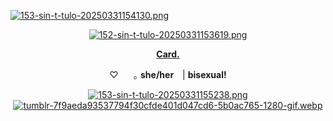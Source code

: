 [![153-sin-t-tulo-20250331154130.png](https://i.postimg.cc/MT2GY5Q4/153-sin-t-tulo-20250331154130.png)](https://postimg.cc/06nxkpZd)
<div id="header" align="center">

[![152-sin-t-tulo-20250331153619.png](https://i.postimg.cc/D0Q4GDpB/152-sin-t-tulo-20250331153619.png)](https://postimg.cc/bSJvc6ht)
 
<div id="header" align="center">

[**Card.**](https://hallooangeredfisheh.carrd.co)

♡⠀ ⠀｡   **she/her**　| **bisexual!**

[![153-sin-t-tulo-20250331155238.png](https://i.postimg.cc/CKJvGPXM/153-sin-t-tulo-20250331155238.png)](https://postimg.cc/McMbxDzg)
[![tumblr-7f9aeda93537794f30cfde401d047cd6-5b0ac765-1280-gif.webp](https://i.postimg.cc/D0R7h44t/tumblr-7f9aeda93537794f30cfde401d047cd6-5b0ac765-1280-gif.webp)](https://postimg.cc/Mf0CbTDD)
